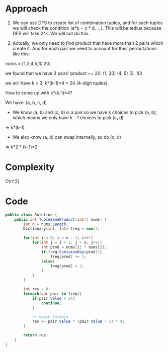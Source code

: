 # Approach
<!-- Describe your approach to solving the problem. -->
1) We can use DFS to create list of combination tuples, and for each tuples we will check the condition (a*b = c * d, ...). This will be tedius because DFS will take 2^k. We will not do this.

2) Actually, we only need to find product that have more than 2 pairs which create it. And for each pair we need to account for their permutations like this:

nums = [1,2,4,5,10,20]

we found that we have 3 pairs' product == 20: (1, 20) (4, 5) (2, 10)

we will have k = 3, k*(k-1)*4 = 24 (4-digit tuples)

How to come up with k*(k-1)*4?

We have: (a, b, c, d)

- We know (a, b) and (c, d) is a pair so we have k choices to pick 
(a, b); which means we only have k - 1 choices to pick (c, d)

=> k*(k-1)

- We also know (a, b) can swap internally, so do (c, d)

=> k*2 * (k-1)*2

# Complexity
O(n^2)

# Code
```csharp []
public class Solution {
    public int TupleSameProduct(int[] nums) {
        int n = nums.Length;
        Dictionary<int, int> freq = new();

        for(int i = 0; i < n - 1; i++){
            for(int j = i + 1; j < n; j++){
                int prod = nums[i] * nums[j];
                if(freq.ContainsKey(prod)){
                    freq[prod] += 1;
                }else{
                    freq[prod] = 1;
                }
            }
        }

        int res = 0;
        foreach(var pair in freq){
            if(pair.Value < 2){
                continue;
            }

            // magic formula
            res += pair.Value * (pair.Value - 1) * 4;
        }

        return res;
    }
}
```
